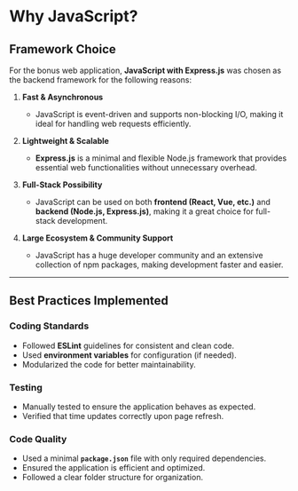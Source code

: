 # Why JavaScript?

## Framework Choice
For the bonus web application, **JavaScript with Express.js** was chosen as the backend framework for the following reasons:

1. **Fast & Asynchronous**  
   - JavaScript is event-driven and supports non-blocking I/O, making it ideal for handling web requests efficiently.

2. **Lightweight & Scalable**  
   - **Express.js** is a minimal and flexible Node.js framework that provides essential web functionalities without unnecessary overhead.

3. **Full-Stack Possibility**  
   - JavaScript can be used on both **frontend (React, Vue, etc.)** and **backend (Node.js, Express.js)**, making it a great choice for full-stack development.

4. **Large Ecosystem & Community Support**  
   - JavaScript has a huge developer community and an extensive collection of npm packages, making development faster and easier.

---

## Best Practices Implemented
### **Coding Standards**
- Followed **ESLint** guidelines for consistent and clean code.
- Used **environment variables** for configuration (if needed).
- Modularized the code for better maintainability.

### **Testing**
- Manually tested to ensure the application behaves as expected.
- Verified that time updates correctly upon page refresh.

### **Code Quality**
- Used a minimal **`package.json`** file with only required dependencies.
- Ensured the application is efficient and optimized.
- Followed a clear folder structure for organization.
